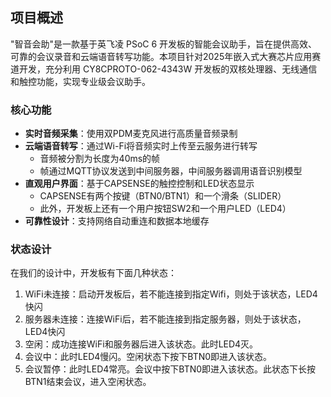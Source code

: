
## 项目概述

"智音会助"是一款基于英飞凌 PSoC 6 开发板的智能会议助手，旨在提供高效、可靠的会议录音和云端语音转写功能。本项目针对2025年嵌入式大赛芯片应用赛道开发，充分利用 CY8CPROTO-062-4343W 开发板的双核处理器、无线通信和触控功能，实现专业级会议助手。

### 核心功能

- **实时音频采集**：使用双PDM麦克风进行高质量音频录制
- **云端语音转写**：通过Wi-Fi将音频实时上传至云服务进行转写
    - 音频被分割为长度为40ms的帧
    - 帧通过MQTT协议发送到中间服务器，中间服务器调用语音识别模型
- **直观用户界面**：基于CAPSENSE的触控控制和LED状态显示
    - CAPSENSE有两个按键（BTN0/BTN1）和一个滑条（SLIDER）
    - 此外，开发板上还有一个用户按钮SW2和一个用户LED（LED4）
- **可靠性设计**：支持网络自动重连和数据本地缓存


### 状态设计

在我们的设计中，开发板有下面几种状态：

1. WiFi未连接：启动开发板后，若不能连接到指定Wifi，则处于该状态，LED4快闪
2. 服务器未连接：连接WiFi后，若不能连接到指定服务器，则处于该状态，LED4快闪
3. 空闲：成功连接WiFi和服务器后进入该状态。此时LED4灭。
4. 会议中：此时LED4慢闪。空闲状态下按下BTN0即进入该状态。
5. 会议暂停：此时LED4常亮。会议中按下BTN0即进入该状态。此状态下长按BTN1结束会议，进入空闲状态。

